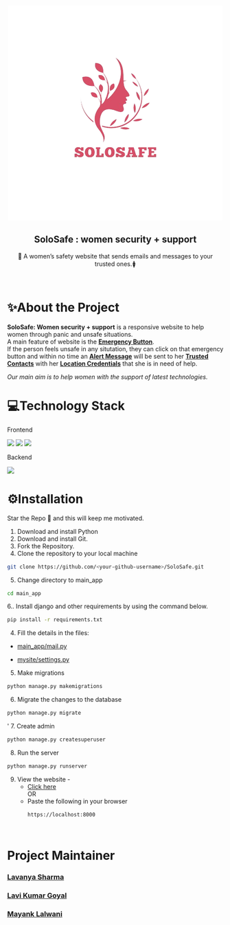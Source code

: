 <p align="center">
  <a href="https://github.com/22lavanyas/SoloSafe.git">
    <img src="https://github.com/22lavanyas/SoloSafe/blob/master/staticfiles_build/static/Images/SoloSafeLogo.png" >
  </a>

  <h2 align="center"><b>SoloSafe : women security + support</b></h2>

  <p align="center">
    <p style align="center">📧 A women’s safety website that sends emails and messages to your trusted ones.🚺</p> 
    <br />
  </p>
</p>

# ✨About the Project

**SoloSafe: Women security + support** is a responsive website to help women through panic and unsafe situations.<br>
A main feature of website is the <u>**Emergency Button**</u>.<br> If the person feels unsafe in any situtation, they can click on that emergency button and within no time an <u>**Alert Message**</u> will be sent to her <u>**Trusted Contacts**</u> with her <u>**Location Credentials**</u> that she is in need of help. 

_Our main aim is to help women with the support of latest technologies._

# 💻Technology Stack
Frontend

  <img src="https://img.shields.io/badge/html5%20-%23E34F26.svg?&style=for-the-badge&logo=html5&logoColor=white"/>   <img src="https://img.shields.io/badge/css3%20-%231572B6.svg?&style=for-the-badge&logo=css3&logoColor=white"/>    <img src="https://img.shields.io/badge/bootstrap%20-%234f0599.svg?&style=for-the-badge&logo=bootstrap&logoColor=white"/>

Backend

  <img src="https://img.shields.io/badge/django%20-%23092E20.svg?&style=for-the-badge&logo=django&logoColor=white"/>

# ⚙Installation

<p> Star the Repo 🌟 and this will keep me motivated. </p>

1. Download and install Python
2. Download and install Git.
3. Fork the Repository.
4. Clone the repository to your local machine 
```sh
git clone https://github.com/<your-github-username>/SoloSafe.git
```

5. Change directory to main_app
```sh
cd main_app
```

6.. Install django and other requirements by using the command below.
```sh
pip install -r requirements.txt
```

4. Fill the details in the files: 
  
  * [main_app/mail.py](main_app/mail.py)

  * [mysite/settings.py](main_app/settings.py)

5. Make migrations
```bash
python manage.py makemigrations
```

6. Migrate the changes to the database
```bash 
python manage.py migrate
```
'
7. Create admin 
```bash
python manage.py createsuperuser
```

8. Run the server
```bash
python manage.py runserver
```

9. View the website - 
    - [Click here]("https://solosafe.onrender.com/")
    <br> OR <br>
    - Paste the following in your browser
      ```bash
      https://localhost:8000
      ```

<br>



# Project Maintainer
### [Lavanya Sharma](https://github.com/22lavanyas)
### [Lavi Kumar Goyal](https://github.com/I9079)
### [Mayank Lalwani](https://github.com/Mayanklalwani1)

